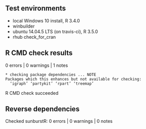 

## Test environments
* local Windows 10 install, R 3.4.0
* winbuilder
* ubuntu 14.04.5 LTS (on travis-ci), R 3.5.0
* rhub check_for_cran

## R CMD check results

0 errors | 0 warnings | 1 notes

```
* checking package dependencies ... NOTE
Packages which this enhances but not available for checking:
  ‘igraph’ ‘partykit’ ‘rpart’ ‘treemap’
```

R CMD check succeeded

## Reverse dependencies

Checked sunburstR: 0 errors | 0 warnings | 0 notes


